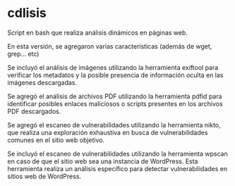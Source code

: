 # cdlisis

Script en bash que realiza análisis dinámicos en páginas web.

En esta versión, se agregaron varias características (además de wget, grep... etc)

Se incluyó el análisis de imágenes utilizando la herramienta exiftool para verificar los metadatos y la posible presencia de información oculta en las imágenes descargadas.

Se agregó el análisis de archivos PDF utilizando la herramienta pdfid para identificar posibles enlaces maliciosos o scripts presentes en los archivos PDF descargados.

Se agregó el escaneo de vulnerabilidades utilizando la herramienta nikto, que realiza una exploración exhaustiva en busca de vulnerabilidades comunes en el sitio web objetivo.

Se incluyó el escaneo de vulnerabilidades utilizando la herramienta wpscan en caso de que el sitio web sea una instancia de WordPress. Esta herramienta realiza un análisis específico para detectar vulnerabilidades en sitios web de WordPress.
